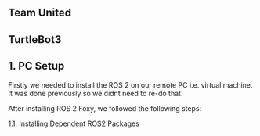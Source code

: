 ## Team United 

## TurtleBot3

## 1. PC Setup

Firstly we needed to install the ROS 2 on our remote PC i.e. virtual machine. It was done previously so we didnt need to re-do that.

After installing ROS 2 Foxy, we followed the following steps:

1.1. Installing Dependent ROS2 Packages


